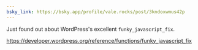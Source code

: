 ```yaml
---
bsky_link: https://bsky.app/profile/vale.rocks/post/3kndoxwmus42p
---
```


Just found out about WordPress's excellent `funky_javascript_fix`.

<https://developer.wordpress.org/reference/functions/funky_javascript_fix>
